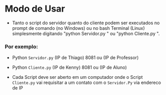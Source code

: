 # Modo de Usar

- Tanto o script do servidor quanto do cliente podem ser executados no prompt de comando (no Windows) ou no bash
   Terminal (Linux) simplesmente digitando
   "python Servidor.py " ou "python Cliente.py ".
   
### Por exemplo: 
- Python `Servidor.py` (IP de Thiago) 8081 ou (IP de Professor)
- Python `Cliente.py` (IP de Kenny) 8081 ou (IP de Aluno)

- Cada Script deve ser aberto em um computador onde o Script `Cliente.py` vai requisitar a um contato com o `Servidor.Py` via endereco de IP
